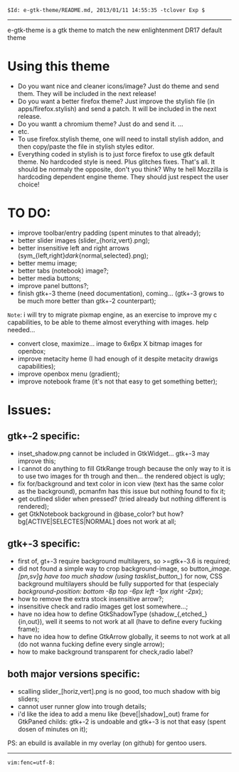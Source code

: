 `$Id: e-gtk-theme/README.md, 2013/01/11 14:55:35 -tclover Exp $`

---

e-gtk-theme is a gtk theme to match the new enlightenment DR17 default theme

# Using this theme

* Do you want nice and cleaner icons/image? Just do theme and send them.
They will be included in the next release!
* Do you want a better firefox theme? Just improve the stylish file
(in apps/firefox.stylish) and send a patch. It will be included
in the next release.
* Do you wantt a chromium theme? Just do and send it. ...
* etc.
* To use firefox.stylish theme, one will need to install stylish addon, and
then copy/paste the file in stylish styles editor.
* Everything coded in stylish is to just force firefox to use gtk default
theme. No hardcoded style is need. Plus glitches fixes. That's all. It should
be normaly the opposite, don't you think? Why te hell Mozzilla is hardcoding
dependent engine theme. They should just respect the user choice!

# TO DO:

* improve toolbar/entry padding (spent minutes to that already);
* better slider images (slider_{horiz,vert}.png);
* better insensitive left and right arrows (sym_{left,right}_dark_{normal,selected}.png);
* better memu image;
* better tabs (notebook) image?;
* better media buttons;
* improve panel buttons?;
* finish gtk+-3 theme (need documentation), coming... (gtk+-3 grows to be much more
better than gtk+-2 counterpart);

`Note`: i will try to migrate pixmap engine, as an exercise to improve my c capabilities,
to be able to theme almost everything with images. help needed...

* convert close, maximize... image to 6x6px X bitmap images for openbox;
* improve metacity heme (I had enough of it despite metacity drawigs capabilities);
* improve openbox menu (gradient);
* improve notebook frame (it's not that easy to get something better);

# Issues:

## gtk+-2 specific:

* inset_shadow.png cannot be included in GtkWidget... gtk+-3 may improve this;
* I cannot do anything to fill GtkRange trough because the only way to it is to
use two images for th trough and then... the rendered object is ugly;
* fix for/background and text color in icon view (text has the same color as the background),
pcmanfm has this issue but nothing found to fix it;
* get outlined slider when pressed? (tried already but nothing different is rendered);
* get GtkNotebook background in @base_color? but how? bg[ACTIVE|SELECTES|NORMAL] does
not work at all;

## gtk+-3 specific:

* first of, gt+-3 require background multilayers, so >=gtk+-3.6 is required;
* did not found a simple way to crop background-image, so button_*image.[pn,sv]g
have too much shadow (using tasklist_button_*) for now, CSS background multilayers
should be fully supported for that (especialy *background-position: bottom -8p
top -6px left -1px right -2px*);
* how to remove the extra stock insensitive arrow?;
* insensitive check and radio images get lost somewhere...;
* have no idea how to define GtkShadowType (shadow_{,etched_}{in,out}),
well it seems to not work at all (have to define every fucking frame);
* have no idea how to define GtkArrow globally, it seems to not work at all
(do not wanna fucking define every single arrow);
* how to make background transparent for check,radio label?

## both major versions specific:

* scalling slider_[horiz,vert].png is no good, too much shadow with big sliders;
* cannot user runner glow into trough details;
* i'd like the idea to add a menu like (beve[|shadow]_out) frame for GtkPaned
childs: gtk+-2 is undoable and gtk+-3 is not that easy (spent dosen of minutes on it);

PS: an ebuild is available in my overlay (on github) for gentoo users.

---

`vim:fenc=utf-8:`
